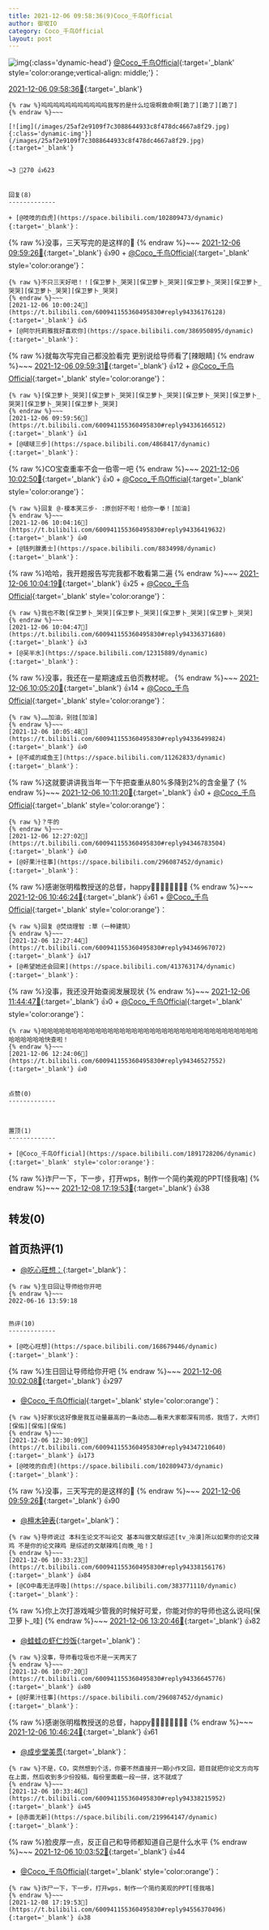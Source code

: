 ```yaml
---
title: 2021-12-06 09:58:36(9)Coco_千鸟Official
author: 御坂IO
category: Coco_千鸟Official
layout: post
---
```


![img](/images/85e485bc0dbd0cde4d15f24d7cffe9704618ad10.jpg){:class='dynamic-head'}
[@Coco_千鸟Official](https://space.bilibili.com/1891728206/dynamic){:target='_blank' style='color:orange;vertical-align: middle;'}：

[2021-12-06 09:58:36🔗](https://t.bilibili.com/600941155360495830){:target='_blank'}

~~~
{% raw %}呜呜呜呜呜呜呜呜呜呜呜我写的是什么垃圾啊救命啊[跪了][跪了][跪了]
{% endraw %}~~~

[![img](/images/25af2e9109f7c3088644933c8f478dc4667a8f29.jpg){:class='dynamic-img'}](/images/25af2e9109f7c3088644933c8f478dc4667a8f29.jpg){:target='_blank'}


↪️3 💬270 👍623


回复(8)
-------------

+ [@吱吱的白虎](https://space.bilibili.com/102809473/dynamic){:target='_blank'}：
~~~
{% raw %}没事，三天写完的是这样的🤭
{% endraw %}~~~
[2021-12-06 09:59:26🔗](https://t.bilibili.com/600941155360495830#reply94336043280){:target='_blank'} 👍90
    + [@Coco_千鸟Official](https://space.bilibili.com/1891728206/dynamic){:target='_blank' style='color:orange'}：
~~~
{% raw %}不只三天好吧！！[保卫萝卜_哭哭][保卫萝卜_哭哭][保卫萝卜_哭哭][保卫萝卜_哭哭][保卫萝卜_哭哭][保卫萝卜_哭哭]
{% endraw %}~~~
[2021-12-06 10:00:24🔗](https://t.bilibili.com/600941155360495830#reply94336176128){:target='_blank'} 👍5
+ [@阿尔托莉雅我好喜欢你](https://space.bilibili.com/386950895/dynamic){:target='_blank'}：
~~~
{% raw %}就每次写完自己都没脸看完 更别说给导师看了[辣眼睛]
{% endraw %}~~~
[2021-12-06 09:59:31🔗](https://t.bilibili.com/600941155360495830#reply94336097520){:target='_blank'} 👍12
    + [@Coco_千鸟Official](https://space.bilibili.com/1891728206/dynamic){:target='_blank' style='color:orange'}：
~~~
{% raw %}[保卫萝卜_哭哭][保卫萝卜_哭哭][保卫萝卜_哭哭][保卫萝卜_哭哭][保卫萝卜_哭哭][保卫萝卜_哭哭][保卫萝卜_哭哭]
{% endraw %}~~~
[2021-12-06 09:59:56🔗](https://t.bilibili.com/600941155360495830#reply94336166512){:target='_blank'} 👍1
+ [@啵啵三步](https://space.bilibili.com/4868417/dynamic){:target='_blank'}：
~~~
{% raw %}CO宝查重率不会一伯零一吧
{% endraw %}~~~
[2021-12-06 10:02:50🔗](https://t.bilibili.com/600941155360495830#reply94336230048){:target='_blank'} 👍0
    + [@Coco_千鸟Official](https://space.bilibili.com/1891728206/dynamic){:target='_blank' style='color:orange'}：
~~~
{% raw %}回复 @-榎本芙三步- :原创好不啦！给你一拳！[加油]
{% endraw %}~~~
[2021-12-06 10:04:16🔗](https://t.bilibili.com/600941155360495830#reply94336419632){:target='_blank'} 👍0
+ [@钱列腺勇士](https://space.bilibili.com/8834998/dynamic){:target='_blank'}：
~~~
{% raw %}哈哈，我开题报告写完我都不敢看第二遍
{% endraw %}~~~
[2021-12-06 10:04:19🔗](https://t.bilibili.com/600941155360495830#reply94336307424){:target='_blank'} 👍25
    + [@Coco_千鸟Official](https://space.bilibili.com/1891728206/dynamic){:target='_blank' style='color:orange'}：
~~~
{% raw %}我也不敢[保卫萝卜_哭哭][保卫萝卜_哭哭][保卫萝卜_哭哭][保卫萝卜_哭哭]
{% endraw %}~~~
[2021-12-06 10:04:47🔗](https://t.bilibili.com/600941155360495830#reply94336371680){:target='_blank'} 👍3
+ [@吴半水](https://space.bilibili.com/12315889/dynamic){:target='_blank'}：
~~~
{% raw %}没事，我还在一星期速成五伯页教材呢。
{% endraw %}~~~
[2021-12-06 10:05:20🔗](https://t.bilibili.com/600941155360495830#reply94336384048){:target='_blank'} 👍14
    + [@Coco_千鸟Official](https://space.bilibili.com/1891728206/dynamic){:target='_blank' style='color:orange'}：
~~~
{% raw %}……加油，别挂[加油]
{% endraw %}~~~
[2021-12-06 10:05:48🔗](https://t.bilibili.com/600941155360495830#reply94336499824){:target='_blank'} 👍0
+ [@不咸的咸鱼王](https://space.bilibili.com/11262833/dynamic){:target='_blank'}：
~~~
{% raw %}这就要讲讲我当年一下午把查重从80%多降到2%的含金量了
{% endraw %}~~~
[2021-12-06 10:11:20🔗](https://t.bilibili.com/600941155360495830#reply94336778496){:target='_blank'} 👍0
    + [@Coco_千鸟Official](https://space.bilibili.com/1891728206/dynamic){:target='_blank' style='color:orange'}：
~~~
{% raw %}？牛的
{% endraw %}~~~
[2021-12-06 12:27:02🔗](https://t.bilibili.com/600941155360495830#reply94346783504){:target='_blank'} 👍0
+ [@好果汁往事](https://space.bilibili.com/296087452/dynamic){:target='_blank'}：
~~~
{% raw %}感谢张明楷教授送的总督，happy💃🏻💃🏻💃🏻💃🏻
{% endraw %}~~~
[2021-12-06 10:46:24🔗](https://t.bilibili.com/600941155360495830#reply94339138160){:target='_blank'} 👍61
    + [@Coco_千鸟Official](https://space.bilibili.com/1891728206/dynamic){:target='_blank' style='color:orange'}：
~~~
{% raw %}回复 @焚烧理智 :草（一种建筑）
{% endraw %}~~~
[2021-12-06 12:27:44🔗](https://t.bilibili.com/600941155360495830#reply94346967072){:target='_blank'} 👍17
+ [@希望她还会回来](https://space.bilibili.com/413763174/dynamic){:target='_blank'}：
~~~
{% raw %}没事，我还没开始查阅发展现状
{% endraw %}~~~
[2021-12-06 11:44:47🔗](https://t.bilibili.com/600941155360495830#reply94343143824){:target='_blank'} 👍0
    + [@Coco_千鸟Official](https://space.bilibili.com/1891728206/dynamic){:target='_blank' style='color:orange'}：
~~~
{% raw %}哈哈哈哈哈哈哈哈哈哈哈哈哈哈哈哈哈哈哈哈哈哈哈哈哈哈哈哈哈哈哈哈哈哈哈哈哈哈哈哈哈哈快查啦！
{% endraw %}~~~
[2021-12-06 12:24:06🔗](https://t.bilibili.com/600941155360495830#reply94346527552){:target='_blank'} 👍0


点赞(0)
-------------



置顶(1)
-------------

+ [@Coco_千鸟Official](https://space.bilibili.com/1891728206/dynamic){:target='_blank' style='color:orange'}：
~~~
{% raw %}诈尸一下，下一步，打开wps，制作一个简约美观的PPT[怪我咯]
{% endraw %}~~~
[2021-12-08 17:19:53🔗](https://t.bilibili.com/600941155360495830#reply94556370496){:target='_blank'} 👍38


转发(0)
-------------



首页热评(1)
-------------

+ [@吃心旺想：](https://space.bilibili.com/168679446/dynamic){:target='_blank'}：
~~~
{% raw %}生日回让导师给你开吧
{% endraw %}~~~
2022-06-16 13:59:18


热评(10)
-------------

+ [@吃心旺想](https://space.bilibili.com/168679446/dynamic){:target='_blank'}：
~~~
{% raw %}生日回让导师给你开吧
{% endraw %}~~~
[2021-12-06 10:02:08🔗](https://t.bilibili.com/600941155360495830#reply94336214816){:target='_blank'} 👍297
+ [@Coco_千鸟Official](https://space.bilibili.com/1891728206/dynamic){:target='_blank' style='color:orange'}：
~~~
{% raw %}好家伙这好像是我互动量最高的一条动态……看来大家都深有同感，我悟了，大师们[保佑][保佑][保佑]
{% endraw %}~~~
[2021-12-06 12:30:09🔗](https://t.bilibili.com/600941155360495830#reply94347210640){:target='_blank'} 👍173
+ [@吱吱的白虎](https://space.bilibili.com/102809473/dynamic){:target='_blank'}：
~~~
{% raw %}没事，三天写完的是这样的🤭
{% endraw %}~~~
[2021-12-06 09:59:26🔗](https://t.bilibili.com/600941155360495830#reply94336043280){:target='_blank'} 👍90
+ [@檀木钟表](https://space.bilibili.com/5638888/dynamic){:target='_blank'}：
~~~
{% raw %}导师说过 本科生论文不叫论文 基本叫做文献综述[tv_冷漠]所以如果你的论文辣鸡 不是你的论文辣鸡 是综述的文献辣鸡[向晚_哈！]
{% endraw %}~~~
[2021-12-06 10:33:23🔗](https://t.bilibili.com/600941155360495830#reply94338156176){:target='_blank'} 👍84
+ [@CO中毒无法呼吸](https://space.bilibili.com/383771110/dynamic){:target='_blank'}：
~~~
{% raw %}你上次打游戏喊少管我的时候好可爱，你能对你的导师也这么说吗[保卫萝卜_哇]
{% endraw %}~~~
[2021-12-06 13:20:46🔗](https://t.bilibili.com/600941155360495830#reply94351793504){:target='_blank'} 👍82
+ [@蛙蛙の虾仁炒饭](https://space.bilibili.com/8160290/dynamic){:target='_blank'}：
~~~
{% raw %}没事，导师看垃圾也不是一天两天了
{% endraw %}~~~
[2021-12-06 10:07:20🔗](https://t.bilibili.com/600941155360495830#reply94336645776){:target='_blank'} 👍80
+ [@好果汁往事](https://space.bilibili.com/296087452/dynamic){:target='_blank'}：
~~~
{% raw %}感谢张明楷教授送的总督，happy💃🏻💃🏻💃🏻💃🏻
{% endraw %}~~~
[2021-12-06 10:46:24🔗](https://t.bilibili.com/600941155360495830#reply94339138160){:target='_blank'} 👍61
+ [@成步堂美贯](https://space.bilibili.com/188384/dynamic){:target='_blank'}：
~~~
{% raw %}不是，CO，突然想到个活，你要不然直接开一期小作文回，题目就把你论文方向写在上面，然后收到多少份投稿，每份里面截一段一拼，这不就成了
{% endraw %}~~~
[2021-12-06 10:33:46🔗](https://t.bilibili.com/600941155360495830#reply94338215952){:target='_blank'} 👍45
+ [@赤面无新](https://space.bilibili.com/219964147/dynamic){:target='_blank'}：
~~~
{% raw %}脸皮厚一点，反正自己和导师都知道自己是什么水平
{% endraw %}~~~
[2021-12-06 10:03:52🔗](https://t.bilibili.com/600941155360495830#reply94336352016){:target='_blank'} 👍44
+ [@Coco_千鸟Official](https://space.bilibili.com/1891728206/dynamic){:target='_blank' style='color:orange'}：
~~~
{% raw %}诈尸一下，下一步，打开wps，制作一个简约美观的PPT[怪我咯]
{% endraw %}~~~
[2021-12-08 17:19:53🔗](https://t.bilibili.com/600941155360495830#reply94556370496){:target='_blank'} 👍38


